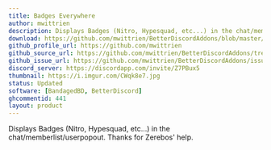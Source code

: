 ```yaml
---
title: Badges Everywhere
author: mwittrien
description: Displays Badges (Nitro, Hypesquad, etc...) in the chat/memberlist/userpopout. Thanks for Zerebos' help.
download: https://github.com/mwittrien/BetterDiscordAddons/blob/master/Plugins/BadgesEverywhere/BadgesEverywhere.plugin.js
github_profile_url: https://github.com/mwittrien
github_source_url: https://github.com/mwittrien/BetterDiscordAddons/tree/master/Plugins/BadgesEverywhere
github_issue_url: https://github.com/mwittrien/BetterDiscordAddons/issues/
discord_server: https://discordapp.com/invite/Z7PBux5
thumbnail: https://i.imgur.com/CWqk8e7.jpg
status: Updated
software: [BandagedBD, BetterDiscord]
ghcommentid: 441
layout: product
---
```

Displays Badges (Nitro, Hypesquad, etc...) in the chat/memberlist/userpopout. Thanks for Zerebos' help.